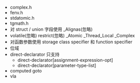 * complex.h
* fenv.h
* stdatomic.h
* tgmath.h
* 对 struct / union 字段使用 _Alignas(忽略)
* volatile(忽略) restrict(忽略) _Atomic _Thread_Local _Complex
* 对函数参数使用 storage class specifier 和 function specifier
* 位域
* direct-declarator 只支持
  * direct-declarator[assignment-expression-opt]
  * direct-declarator[parameter-type-list]
* computed goto
* vla
